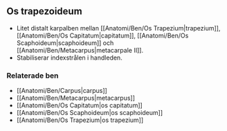 ## Os trapezoideum

- Litet distalt karpalben mellan [[Anatomi/Ben/Os Trapezium|trapezium]], [[Anatomi/Ben/Os Capitatum|capitatum]], [[Anatomi/Ben/Os Scaphoideum|scaphoideum]] och [[Anatomi/Ben/Metacarpus|metacarpale II]].  
- Stabiliserar indexstrålen i handleden.

### Relaterade ben
- [[Anatomi/Ben/Carpus|carpus]]
- [[Anatomi/Ben/Metacarpus|metacarpus]]
- [[Anatomi/Ben/Os Capitatum|os capitatum]]
- [[Anatomi/Ben/Os Scaphoideum|os scaphoideum]]
- [[Anatomi/Ben/Os Trapezium|os trapezium]]
